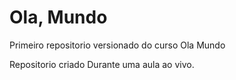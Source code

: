 # Ola, Mundo
 Primeiro repositorio versionado do curso Ola Mundo

 Repositorio criado Durante uma aula ao vivo.
 